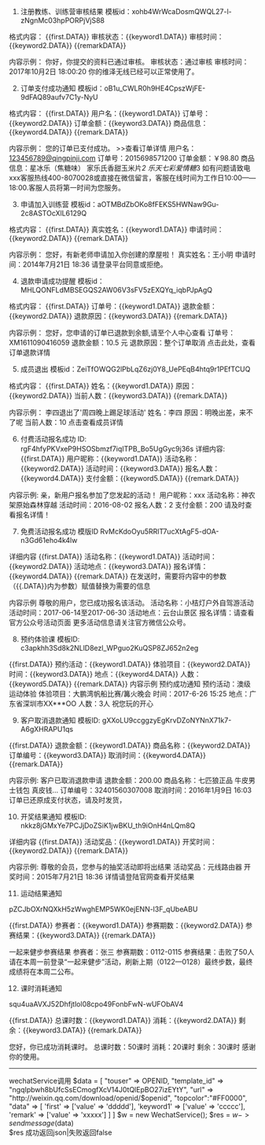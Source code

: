 1. 注册教练、训练营审核结果
模板id：xohb4WrWcaDosmQWQL27-l-zNgnMc03hpPORPjVjS88

格式内容：
{{first.DATA}}
审核状态：{{keyword1.DATA}}
审核时间：{{keyword2.DATA}}
{{remarkDATA}}

内容示例：
你好，你提交的资料已通过审核。
审核状态：通过审核
审核时间：2017年10月2日 18:00:20
你的维泽无线已经可以正常使用了。

2. 订单支付成功通知
模板id：oB1u_CWLR0h9HE4CpszWjFE-9dFAQ89aufv7C1y-NyU

格式内容：
{{first.DATA}}
用户名：{{keyword1.DATA}}
订单号：{{keyword2.DATA}}
订单金额：{{keyword3.DATA}}
商品信息：{{keyword4.DATA}}
{{remark.DATA}}

内容示例：
您的订单已支付成功。 &gt;&gt;查看订单详情
用户名：123456789@qingpinji.com
订单号：2015698571200
订单金额：￥98.80
商品信息：星冰乐（焦糖味）  家乐氏香甜玉米片*2  乐天七彩爱情糖*3
如有问题请致电xxx客服热线400-8070028或直接在微信留言，客服在线时间为工作日10:00——18:00.客服人员将第一时间为您服务。

3. 申请加入训练营
模板id：aOTMBdZbOKo8fFEKS5HWNaw9Gu-2c8ASTOcXlL6129Q

格式内容：
{{first.DATA}}
真实姓名：{{keyword1.DATA}}
申请时间：{{keyword2.DATA}}
{{remark.DATA}}

内容示例：
您好，有新老师申请加入你创建的摩屋啦！
真实姓名：王小明
申请时间：2014年7月21日 18:36
请登录平台同意或拒绝。

4. 退款申请成功提醒
模板id：MHLQONFLdMBSEGQS2AW06V3sFV5zEXQYq_iqbPJpAgQ

格式内容：
{{first.DATA}}
订单号：{{keyword1.DATA}}
退款金额：{{keyword2.DATA}}
退款原因：{{keyword3.DATA}}
{{remark.DATA}}

内容示例：
您好，您申请的订单已退款到余额,请至个人中心查看
订单号：XM1611090416059
退款金额：10.5 元
退款原因：整个订单取消
点击此处，查看订单退款详情

5. 成员退出
模板id：ZeiTfOWQG2lPbLqZ6zj0Y8_UePEqB4htq9r1PEfTCUQ

格式内容：
{{first.DATA}}
姓名：{{keyword1.DATA}}
原因：{{keyword2.DATA}}
当前人数：{{keyword3.DATA}}
{{remark.DATA}}

内容示例：
李四退出了&#39;周四晚上踢足球活动&#39;
姓名：李四
原因：明晚出差，来不了呢
当前人数：10
点击查看成员详情


6. 付费活动报名成功
ID:
rgF4hfyPKVxeP9HSOSbmzf7iqITPB_Bo5UgGyc9j36s
详细内容:
{{first.DATA}}
用户昵称：{{keyword1.DATA}}
活动名称：{{keyword2.DATA}}
活动时间：{{keyword3.DATA}}
报名人数：{{keyword4.DATA}}
支付金额：{{keyword5.DATA}}
{{remark.DATA}}

内容示例:
亲，新用户报名参加了您发起的活动！
用户昵称：xxx
活动名称：神农架原始森林穿越
活动时间：2016-08-02
报名人数：2
支付金额：200
请及时查看报名详情！

7. 免费活动报名成功
模版ID
RvMcKdoOyu5RRlT7ucXtAgF5-dOA-n3Gd61eho4k4lw

详细内容
{{first.DATA}}
活动名称：{{keyword1.DATA}}
活动时间：{{keyword2.DATA}}
活动地点：{{keyword3.DATA}}
报名详情：{{keyword4.DATA}}
{{remark.DATA}}
在发送时，需要将内容中的参数（{{.DATA}}内为参数）赋值替换为需要的信息

内容示例
尊敬的用户，您已成功报名该活动。
活动名称：小桔灯户外自驾游活动
活动时间：2017-06-14至2017-06-30
活动地点：云台山景区
报名详情：请查看官方公众号活动页面
更多活动信息请关注官方微信公众号。

8. 预约体验课
模板ID:
c3apkhh3Sd8k2NLlD8ezl_WPguo2KuQSP8ZJ652n2eg

{{first.DATA}}
预约活动：{{keyword1.DATA}}
体验项目：{{keyword2.DATA}}
时间：{{keyword3.DATA}}
地点：{{keyword4.DATA}}
人数：{{keyword5.DATA}}
{{remark.DATA}}
内容示例
预约成功通知
预约活动：澳级运动体验
体验项目：大鹏湾帆船比赛/篝火晚会
时间：2017-6-26 15:25
地点：广东省深圳市XX***OO
人数：3人
祝您玩的开心




9. 客户取消退款通知
模板ID:
gXXoLU9ccggzyEgKrvDZoNYNnX71k7-A6gXHRAPU1qs

{{first.DATA}}
退款金额：{{keyword1.DATA}}
商品名称：{{keyword2.DATA}}
订单编号：{{keyword3.DATA}}
取消时间：{{keyword4.DATA}}
{{remark.DATA}}

内容示例:
客户已取消退款申请
退款金额：200.00
商品名称：七匹狼正品 牛皮男士钱包 真皮钱…
订单编号：32401560307008
取消时间：2016年1月9日 16:03
订单已还原成支付状态，请及时发货，



10. 开奖结果通知
模板ID:
nkkz8jGMxYe7PCJjDoZSiK1jwBKU_th9iOnH4nLQm8Q

详细内容
{{first.DATA}}
活动奖品：{{keyword1.DATA}}
开奖时间：{{keyword2.DATA}}
{{remark.DATA}}

内容示例:
尊敬的会员，您参与的抽奖活动即将出结果
活动奖品：元线路由器
开奖时间：2015年7月21日 18:36
详情请登陆官网查看开奖结果



11. 运动结果通知

pZCJbOXrNQXkH5zWwghEMP5WK0ejENN-l3F_qUbeABU

{{first.DATA}}
参赛者：{{keyword1.DATA}}
参赛期数：{{keyword2.DATA}}
参赛结果：{{keyword3.DATA}}
{{remark.DATA}}


一起来健步参赛结果
参赛者：张三
参赛期数：0112-0115
参赛结果：击败了50人
请在本周一前登录“一起来健步”活动，刷新上期（0122—0128）最终步数，最终成绩将在本周二公布。





12. 课时消耗通知

squ4uaAVXJ52Dhfjtlol08cpo49FonbFwN-wUFObAV4

{{first.DATA}}
总课时数：{{keyword1.DATA}}
消耗：{{keyword2.DATA}}
剩余：{{keyword3.DATA}}
{{remark.DATA}}


您好，你已成功消耗课时。
总课时数：50课时
消耗：20课时
剩余：30课时
感谢你的使用。













***
wechatService调用
$data = [
	"touser" => OPENID,
	"template_id" => "ngqIpbwh8bUfcSsECmogfXcV14J0tQlEpBO27izEYtY",
	"url" => "http://weixin.qq.com/download/openid/$openid",
	"topcolor":"#FF0000",
	"data" => [
		'first' => ['value' => 'ddddd'],
		'keyword1' => ['value' => 'ccccc'],
		'remark' => ['value' => 'xxxxx']
	]
]
$w = new WechatService();
$res = $w->sendmessage($data)			
$res 成功返回json|失败返回false




